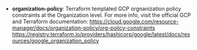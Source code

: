 - **organization-policy**: Terraform templated GCP orgnanization policy constraints at the Organization level. For more info, visit the official GCP and Terraform documentation:
          https://cloud.google.com/resource-manager/docs/organization-policy/org-policy-constraints
          https://registry.terraform.io/providers/hashicorp/google/latest/docs/resources/google_organization_policy
